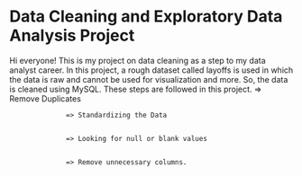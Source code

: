 # Data Cleaning and Exploratory Data Analysis Project
Hi everyone! This is my project on data cleaning as a step to my data analyst career. In this project, a rough dataset called layoffs is used in which the data is raw and cannot be used for visualization and more. So, the data is cleaned using MySQL. 
These steps are followed in this project.
                  => Remove Duplicates

                  
                  => Standardizing the Data

                  
                  => Looking for null or blank values

                  
                  => Remove unnecessary columns.
